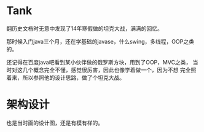# Tank
翻历史文档时无意中发现了14年寒假做的坦克大战，满满的回忆。

那时候入门java三个月，还在学基础的javase，什么swing，多线程，OOP之类的。

还记得在百度java吧看到某小伙伴做的俄罗斯方块，用到了OOP，MVC之类，
当时对这几个概念完全不懂，感觉很厉害，因此也像学着做一个，因为不想
完全照着来，所以参照他的设计思路，做了个坦克大战。

# 架构设计
也是当时画的设计图，还是有模有样的。
[](/image/design.png)